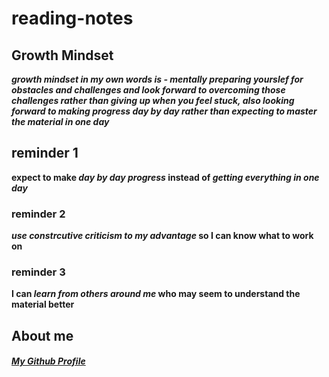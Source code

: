 # reading-notes

## Growth Mindset
***growth mindset in my own words is - mentally preparing yourslef for obstacles and challenges and look forward to overcoming those challenges rather than giving up when you feel stuck, also looking forward to making progress day by day rather than expecting to master the material in one day***

## reminder 1
**expect to make _day by day progress_ instead of _getting everything in one day_**

### reminder 2
**_use constrcutive criticism to my advantage_ so I can know what to work on**

### reminder 3
**I can _learn from others around me_ who may seem to understand the material better**

## About me
##### [My Github Profile](https://github.com/dackerson901)